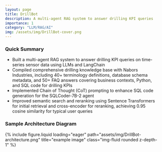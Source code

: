 ```yaml
---
layout: page
title: DrillBot
description: A multi-agent RAG system to answer drilling KPI queries
importance: 1
category: "LLM/RAG/AI"
img: /assets/img/DrillBot-cover.png
---
```


### Quick Summary

- Built a multi-agent RAG system to answer drilling KPI queries on time-series sensor data using LLMs and LangChain
- Compiled comprehensive drilling knowledge base with Nabors Industries, including 40+ terminology definitions, database schema metadata, and 50+ FAQ answers covering business contexts, Python, and SQL code for drilling KPIs
- Implemented Chain of Thought (CoT) prompting to enhance SQL code generation for the SQLCoder-7B-2 agent
- Improved semantic search and reranking using Sentence Transformers for initial retrieval and cross-encoder for reranking, achieving 0.95 cosine similarity for typical user queries

### Sample Architecture Diagram

{% include figure.liquid loading="eager" path="assets/img/DrillBot-architecture.png" title="example image" class="img-fluid rounded z-depth-1" %}
